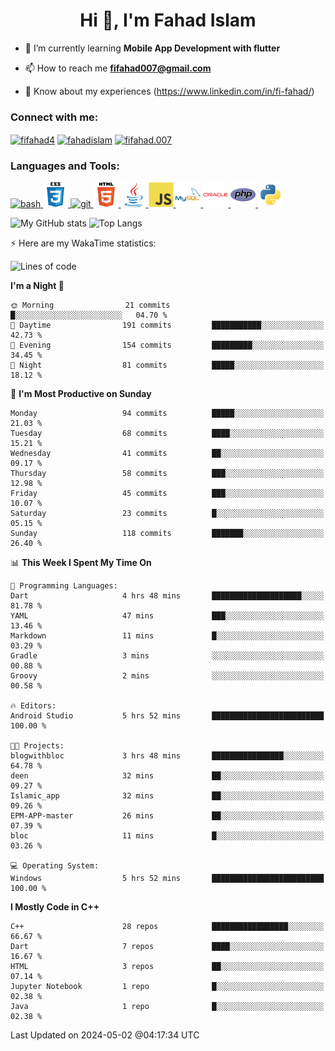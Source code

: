 <h1 align="center">Hi 👋, I'm Fahad Islam</h1>


- 🌱 I’m currently learning **Mobile App Development with flutter**

- 📫 How to reach me **fifahad007@gmail.com**

- 📄 Know about my experiences (https://www.linkedin.com/in/fi-fahad/)

<h3 align="left">Connect with me:</h3>
<p align="left">
<a href="https://twitter.com/fifahad4" target="blank"><img align="center" src="https://raw.githubusercontent.com/rahuldkjain/github-profile-readme-generator/master/src/images/icons/Social/twitter.svg" alt="fifahad4" height="30" width="40" /></a>
<a href="https://www.linkedin.com/in/fi-fahad/" target="blank"><img align="center" src="https://raw.githubusercontent.com/rahuldkjain/github-profile-readme-generator/master/src/images/icons/Social/linked-in-alt.svg" alt="fahadislam" height="30" width="40" /></a>
<a href="https://fb.com/fifahad.007" target="blank"><img align="center" src="https://raw.githubusercontent.com/rahuldkjain/github-profile-readme-generator/master/src/images/icons/Social/facebook.svg" alt="fifahad.007" height="30" width="40" /></a>
</p>

<h3 align="left">Languages and Tools:</h3>
<p align="left"> <a href="https://www.gnu.org/software/bash/" target="_blank" rel="noreferrer"> <img src="https://www.vectorlogo.zone/logos/gnu_bash/gnu_bash-icon.svg" alt="bash" width="40" height="40"/> </a> <a href="https://www.w3schools.com/css/" target="_blank" rel="noreferrer"> <img src="https://raw.githubusercontent.com/devicons/devicon/master/icons/css3/css3-original-wordmark.svg" alt="css3" width="40" height="40"/> </a> <a href="https://git-scm.com/" target="_blank" rel="noreferrer"> <img src="https://www.vectorlogo.zone/logos/git-scm/git-scm-icon.svg" alt="git" width="40" height="40"/> </a> <a href="https://www.w3.org/html/" target="_blank" rel="noreferrer"> <img src="https://raw.githubusercontent.com/devicons/devicon/master/icons/html5/html5-original-wordmark.svg" alt="html5" width="40" height="40"/> </a> <a href="https://www.java.com" target="_blank" rel="noreferrer"> <img src="https://raw.githubusercontent.com/devicons/devicon/master/icons/java/java-original.svg" alt="java" width="40" height="40"/> </a> <a href="https://developer.mozilla.org/en-US/docs/Web/JavaScript" target="_blank" rel="noreferrer"> <img src="https://raw.githubusercontent.com/devicons/devicon/master/icons/javascript/javascript-original.svg" alt="javascript" width="40" height="40"/> </a> <a href="https://www.mysql.com/" target="_blank" rel="noreferrer"> <img src="https://raw.githubusercontent.com/devicons/devicon/master/icons/mysql/mysql-original-wordmark.svg" alt="mysql" width="40" height="40"/> </a> <a href="https://www.oracle.com/" target="_blank" rel="noreferrer"> <img src="https://raw.githubusercontent.com/devicons/devicon/master/icons/oracle/oracle-original.svg" alt="oracle" width="40" height="40"/> </a> <a href="https://www.php.net" target="_blank" rel="noreferrer"> <img src="https://raw.githubusercontent.com/devicons/devicon/master/icons/php/php-original.svg" alt="php" width="40" height="40"/> </a> <a href="https://www.python.org" target="_blank" rel="noreferrer"> <img src="https://raw.githubusercontent.com/devicons/devicon/master/icons/python/python-original.svg" alt="python" width="40" height="40"/> </a> </p>

![My GitHub stats](https://github-readme-stats.vercel.app/api?username=Fahaddada47&show_icons=true&theme=radical)
![Top Langs](https://github-readme-stats.vercel.app/api/top-langs/?username=Fahaddada47&layout=donut)


⚡ Here are my WakaTime statistics:

<!--START_SECTION:waka-->
![Lines of code](https://img.shields.io/badge/From%20Hello%20World%20I%27ve%20Written-478.6%20thousand%20lines%20of%20code-blue)

**I'm a Night 🦉** 

```text
🌞 Morning                21 commits          █░░░░░░░░░░░░░░░░░░░░░░░░   04.70 % 
🌆 Daytime                191 commits         ███████████░░░░░░░░░░░░░░   42.73 % 
🌃 Evening                154 commits         █████████░░░░░░░░░░░░░░░░   34.45 % 
🌙 Night                  81 commits          █████░░░░░░░░░░░░░░░░░░░░   18.12 % 
```
📅 **I'm Most Productive on Sunday** 

```text
Monday                   94 commits          █████░░░░░░░░░░░░░░░░░░░░   21.03 % 
Tuesday                  68 commits          ████░░░░░░░░░░░░░░░░░░░░░   15.21 % 
Wednesday                41 commits          ██░░░░░░░░░░░░░░░░░░░░░░░   09.17 % 
Thursday                 58 commits          ███░░░░░░░░░░░░░░░░░░░░░░   12.98 % 
Friday                   45 commits          ███░░░░░░░░░░░░░░░░░░░░░░   10.07 % 
Saturday                 23 commits          █░░░░░░░░░░░░░░░░░░░░░░░░   05.15 % 
Sunday                   118 commits         ███████░░░░░░░░░░░░░░░░░░   26.40 % 
```


📊 **This Week I Spent My Time On** 

```text
💬 Programming Languages: 
Dart                     4 hrs 48 mins       ████████████████████░░░░░   81.78 % 
YAML                     47 mins             ███░░░░░░░░░░░░░░░░░░░░░░   13.46 % 
Markdown                 11 mins             █░░░░░░░░░░░░░░░░░░░░░░░░   03.29 % 
Gradle                   3 mins              ░░░░░░░░░░░░░░░░░░░░░░░░░   00.88 % 
Groovy                   2 mins              ░░░░░░░░░░░░░░░░░░░░░░░░░   00.58 % 

🔥 Editors: 
Android Studio           5 hrs 52 mins       █████████████████████████   100.00 % 

🐱‍💻 Projects: 
blogwithbloc             3 hrs 48 mins       ████████████████░░░░░░░░░   64.78 % 
deen                     32 mins             ██░░░░░░░░░░░░░░░░░░░░░░░   09.27 % 
Islamic_app              32 mins             ██░░░░░░░░░░░░░░░░░░░░░░░   09.26 % 
EPM-APP-master           26 mins             ██░░░░░░░░░░░░░░░░░░░░░░░   07.39 % 
bloc                     11 mins             █░░░░░░░░░░░░░░░░░░░░░░░░   03.26 % 

💻 Operating System: 
Windows                  5 hrs 52 mins       █████████████████████████   100.00 % 
```

**I Mostly Code in C++** 

```text
C++                      28 repos            █████████████████░░░░░░░░   66.67 % 
Dart                     7 repos             ████░░░░░░░░░░░░░░░░░░░░░   16.67 % 
HTML                     3 repos             ██░░░░░░░░░░░░░░░░░░░░░░░   07.14 % 
Jupyter Notebook         1 repo              █░░░░░░░░░░░░░░░░░░░░░░░░   02.38 % 
Java                     1 repo              █░░░░░░░░░░░░░░░░░░░░░░░░   02.38 % 
```




 Last Updated on 2024-05-02 @04:17:34 UTC
<!--END_SECTION:waka-->
